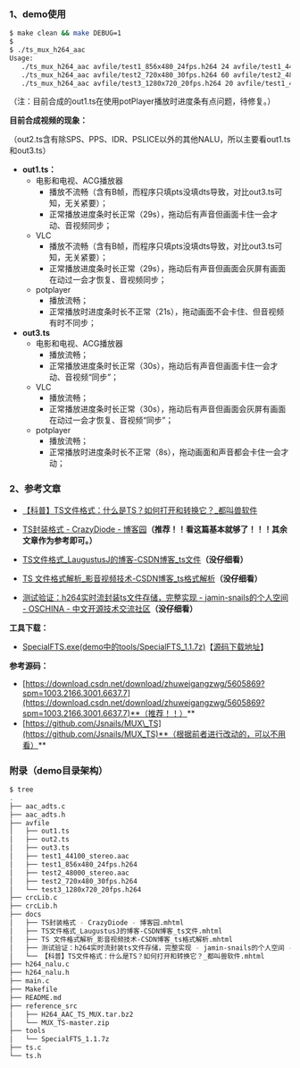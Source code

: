 ### 1、demo使用

```bash
$ make clean && make DEBUG=1
$
$ ./ts_mux_h264_aac
Usage:
   ./ts_mux_h264_aac avfile/test1_856x480_24fps.h264 24 avfile/test1_44100_stereo.aac out1.ts
   ./ts_mux_h264_aac avfile/test2_720x480_30fps.h264 60 avfile/test2_48000_stereo.aac out2.ts
   ./ts_mux_h264_aac avfile/test3_1280x720_20fps.h264 20 avfile/test1_44100_stereo.aac out3.ts
```

（注：目前合成的out1.ts在使用potPlayer播放时进度条有点问题，待修复。）

**目前合成视频的现象：**

（out2.ts含有除SPS、PPS、IDR、PSLICE以外的其他NALU，所以主要看out1.ts和out3.ts）

- **out1.ts：**
  - 电影和电视、ACG播放器
    - 播放不流畅（含有B帧，而程序只填pts没填dts导致，对比out3.ts可知，无关紧要）；
    - 正常播放进度条时长正常（29s），拖动后有声音但画面卡住一会才动、音视频同步；
  - VLC
    - 播放不流畅（含有B帧，而程序只填pts没填dts导致，对比out3.ts可知，无关紧要）；
    - 正常播放进度条时长正常（29s），拖动后有声音但画面会灰屏有画面在动过一会才恢复、音视频同步；
  - potplayer
    - 播放流畅；
    - 正常播放时进度条时长不正常（21s），拖动画面不会卡住、但音视频有时不同步；
- **out3.ts**
  - 电影和电视、ACG播放器
    - 播放流畅；
    - 正常播放进度条时长正常（30s），拖动后有声音但画面卡住一会才动、音视频“同步”；
  - VLC
    - 播放流畅；
    - 正常播放进度条时长正常（30s），拖动后有声音但画面会灰屏有画面在动过一会才恢复、音视频“同步”；
  - potplayer
    - 播放流畅；
    - 正常播放时进度条时长不正常（8s），拖动画面和声音都会卡住一会才动；






### 2、参考文章

 - [【科普】TS文件格式：什么是TS？如何打开和转换它？\_都叫兽软件](https://www.reneelab.com.cn/m/what-is-ts-file-and-how-to-play-ts-video-1.html)

 - [TS封装格式 - CrazyDiode - 博客园](https://www.cnblogs.com/CoderTian/p/7198765.html)**（推荐！！看这篇基本就够了！！！其余文章作为参考即可。）**

 - [TS文件格式\_LaugustusJ的博客-CSDN博客\_ts文件](https://blog.csdn.net/qq_16334327/article/details/95936374)**（没仔细看）**

 - [TS 文件格式解析\_影音视频技术-CSDN博客\_ts格式解析](https://blog.csdn.net/coloriy/article/details/79852682)**（没仔细看）**

 - [测试验证：h264实时流封装ts文件存储，完整实现 - jamin-snails的个人空间 - OSCHINA - 中文开源技术交流社区](https://my.oschina.net/u/2430809/blog/727904)**（没仔细看）**

**工具下载：**

 - [SpecialFTS.exe(demo中的tools/SpecialFTS\_1.1.7z)](https://sourceforge.net/projects/tsformatanalysis/files/binary/SpecialFTS_1.1.7z/download)【[源码下载地址](https://sourceforge.net/projects/tsformatanalysis/)】

**参考源码：**

 - [https://download.csdn.net/download/zhuweigangzwg/5605869?spm=1003.2166.3001.6637.7](https://download.csdn.net/download/zhuweigangzwg/5605869?spm=1003.2166.3001.6637.7)**（推荐！！）**
 - [https://github.com/Jsnails/MUX\_TS](https://github.com/Jsnails/MUX_TS)**（根据前者进行改动的，可以不用看）**



### 附录（demo目录架构）

```bash
$ tree
.
├── aac_adts.c
├── aac_adts.h
├── avfile
│   ├── out1.ts
│   ├── out2.ts
│   ├── out3.ts
│   ├── test1_44100_stereo.aac
│   ├── test1_856x480_24fps.h264
│   ├── test2_48000_stereo.aac
│   ├── test2_720x480_30fps.h264
│   └── test3_1280x720_20fps.h264
├── crcLib.c
├── crcLib.h
├── docs
│   ├── TS封装格式 - CrazyDiode - 博客园.mhtml
│   ├── TS文件格式_LaugustusJ的博客-CSDN博客_ts文件.mhtml
│   ├── TS 文件格式解析_影音视频技术-CSDN博客_ts格式解析.mhtml
│   ├── 测试验证：h264实时流封装ts文件存储，完整实现 - jamin-snails的个人空间 - OSCHINA - 中文开源技术交流社区.mhtml
│   └── 【科普】TS文件格式：什么是TS？如何打开和转换它？_都叫兽软件.mhtml
├── h264_nalu.c
├── h264_nalu.h
├── main.c
├── Makefile
├── README.md
├── reference_src
│   ├── H264_AAC_TS_MUX.tar.bz2
│   └── MUX_TS-master.zip
├── tools
│   └── SpecialFTS_1.1.7z
├── ts.c
└── ts.h
```

